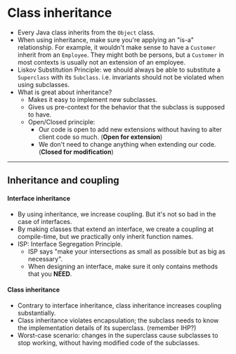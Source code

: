 # Class inheritance
- Every Java class inherits from the `Object` class.
- When using inheritance, make sure you're applying an "is-a" relationship. For example, it wouldn't make sense to have a `Customer` inherit from an `Employee`. They might both be persons, but a `Customer` in most contexts is usually not an extension of an employee.
- Liskov Substitution Principle: we should always be able to substitute a `Superclass` with its `Subclass`. i.e. invariants should not be violated when using subclasses.
- What is great about inheritance?
	- Makes it easy to implement new subclasses.
	- Gives us pre-context for the behavior that the subclass is supposed to have.
	- Open/Closed principle:
		- Our code is open to add new extensions without having to alter client code so much. (**Open for extension**)
		- We don't need to change anything when extending our code. (**Closed for modification**)
---
## Inheritance and coupling
#### Interface inheritance
- By using inheritance, we increase coupling. But it's not so bad in the case of interfaces.
- By making classes that extend an interface, we create a coupling at compile-time, but we practically only inherit function names.
- ISP: Interface Segregation Principle.
	- ISP says "make your intersections as small as possible but as big as necessary".
	- When designing an interface, make sure it only contains methods that you **NEED**.

#### Class inheritance
- Contrary to interface inheritance, class inheritance increases coupling substantially.
- Class inheritance violates encapsulation; the subclass needs to know the implementation details of its superclass. (remember IHP?)
- Worst-case scenario: changes in the superclass cause subclasses to stop working, without having modified code of the subclasses. 